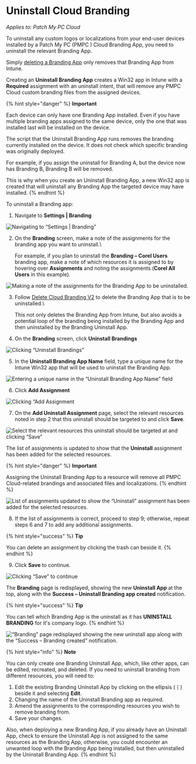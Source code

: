 # Uninstall Cloud Branding

_Applies to: Patch My PC Cloud_

To uninstall any custom logos or localizations from your end-user devices installed by a Patch My PC (PMPC ) Cloud Branding App, you need to uninstall the relevant Branding App.

Simply [deleting a Branding App](delete-cloud-branding.md) only removes that Branding App from Intune.

Creating an **Uninstall Branding App** creates a Win32 app in Intune with a **Required** assignment with an uninstall intent, that will remove any PMPC Cloud custom branding files from the assigned devices.

{% hint style="danger" %}
**Important**

Each device can only have one Branding App installed. Even if you have multiple branding apps assigned to the same device, only the one that was installed last will be installed on the device.

The script that the Uninstall Branding App runs removes the branding currently installed on the device. It does not check which specific branding was originally deployed.

For example, if you assign the uninstall for Branding A, but the device now has Branding B, Branding B will be removed.

This is why when you create an Uninstall Branding App, a new Win32 app is created that will uninstall any Branding App the targeted device may have installed.
{% endhint %}

To uninstall a Branding app:

1. Navigate to **Settings | Branding**

![Navigating to “Settings | Branding”](../../../_images/image%20%282650%29.png%20"Navigating%20to%20\"Settings%20|%20Branding\"")

2.  On the **Branding** screen, make a note of the assignments for the branding app you want to uninstall.\


    For example, if you plan to uninstall the **Branding – Corel Users** branding app, make a note of which resources it is assigned to by hovering over **Assignments** and noting the assignments (**Corel All Users** in this example).

![Making a note of the assignments for the Branding App to be uninstalled.](../../../_images/image%20%282651%29.png%20"Making%20a%20note%20of%20the%20assignments%20for%20the%20Branding%20App%20to%20be%20uninstalled.")

3.  Follow [Delete Cloud Branding V2](delete-cloud-branding.md) to delete the Branding App that is to be uninstalled.\


    This not only deletes the Branding App from Intune, but also avoids a potential loop of the branding being installed by the Branding App and then uninstalled by the Branding Uninstall App.
4. On the **Branding** screen, click **Uninstall Brandings**

![Clicking “Uninstall Brandings”](../../../_images/image%20%282652%29.png%20"Clicking%20\"Uninstall%20Brandings\"")

5. In the **Uninstall Branding App Name** field, type a unique name for the Intune Win32 app that will be used to uninstall the Branding App.

![Entering a unique name in the “Uninstall Branding App Name” field](../../../_images/image%20%282653%29.png%20"Entering%20a%20unique%20name%20in%20the%20\"Uninstall%20Branding%20App%20Name\"%20field")

6. Click **Add Assignment**

![Clicking “Add Assignment](../../../_images/image%20%282654%29.png%20"Clicking%20\"Add%20Assignment")

7. On the **Add Uninstall Assignment** page, select the relevant resources noted in step 2 that this uninstall should be targeted to and click **Save**.

![Select the relevant resources this uninstall should be targeted at and clicking “Save”](../../../_images/image%20%282655%29.png%20"Select%20the%20relevant%20resources%20this%20uninstall%20should%20be%20targeted%20at%20and%20clicking%20\"Save\"")

The list of assignments is updated to show that the **Uninstall** assignment has been added for the selected resources.

{% hint style="danger" %}
**Important**

Assigning the Uninstall Branding App to a resource will remove all PMPC Cloud-related brandings and associated files and localizations.&#x20;
{% endhint %}

![List of assignments updated to show the “Uninstall” assignment has been added for the selected resources.](../../../_images/image%20%2817%29.png%20"List%20of%20assignments%20updated%20to%20show%20the%20\"Uninstall\"%20assignment%20has%20been%20added%20for%20the%20selected%20resources.")

8. If the list of assignments is correct, proceed to step 9; otherwise, repeat steps 6 and 7 to add any additional assignments.

{% hint style="success" %}
**Tip**

You can delete an assignment by clicking the trash can beside it.
{% endhint %}

9. Click **Save** to continue.

![Clicking “Save” to continue](../../../_images/image%20%282657%29.png%20"Clicking%20\"Save\"%20to%20continue")

The **Branding** page is redisplayed, showing the new **Uninstall App** at the top, along with the **Success – Uninstall Branding app created** notification.

{% hint style="success" %}
**Tip**

You can tell which Branding App is the uninstall as it has **UNINSTALL BRANDING** for it's company logo.
{% endhint %}

![“Branding” page redisplayed showing the new uninstall app along with the “Success – Branding created” notification.](../../../_images/image%20%2818%29.png%20"\"Branding\"%20page%20redisplayed%20showing%20the%20new%20uninstall%20app%20along%20with%20the%20\"Success%20–%20Branding%20created\"%20notification.")

{% hint style="info" %}
**Note**

You can only create one Branding Uninstall App, which, like other apps, can be edited, recreated, and deleted. If you need to uninstall branding from different resources, you will need to:

1. Edit the existing Branding Uninstall App by clicking on the ellipsis (**⋮**) beside it and selecting **Edit**.
2. Changing the name of the Uninstall Branding app as required.
3. Amend the assignments to the corresponding resources you wish to remove branding from.
4. Save your changes.

Also, when deploying a new Branding App, if you already have an Uninstall App, check to ensure the Uninstall App is not assigned to the same resources as the Branding App, otherwise, you could encounter an unwanted loop with the Branding App being installed, but then uninstalled by the Uninstall Branding App.
{% endhint %}
